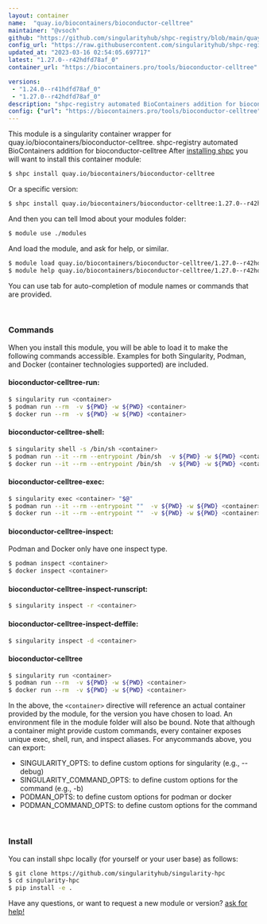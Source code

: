 ```yaml
---
layout: container
name:  "quay.io/biocontainers/bioconductor-celltree"
maintainer: "@vsoch"
github: "https://github.com/singularityhub/shpc-registry/blob/main/quay.io/biocontainers/bioconductor-celltree/container.yaml"
config_url: "https://raw.githubusercontent.com/singularityhub/shpc-registry/main/quay.io/biocontainers/bioconductor-celltree/container.yaml"
updated_at: "2023-03-16 02:54:05.697717"
latest: "1.27.0--r42hdfd78af_0"
container_url: "https://biocontainers.pro/tools/bioconductor-celltree"

versions:
 - "1.24.0--r41hdfd78af_0"
 - "1.27.0--r42hdfd78af_0"
description: "shpc-registry automated BioContainers addition for bioconductor-celltree"
config: {"url": "https://biocontainers.pro/tools/bioconductor-celltree", "maintainer": "@vsoch", "description": "shpc-registry automated BioContainers addition for bioconductor-celltree", "latest": {"1.27.0--r42hdfd78af_0": "sha256:c0eea47358204385e375a697f84b710e8bac68819a9272e41ddc10066ad4b521"}, "tags": {"1.24.0--r41hdfd78af_0": "sha256:21d453fb3e2a0d6ae475da095563a7054216865f9adc0d2ddd5a31814af313af", "1.27.0--r42hdfd78af_0": "sha256:c0eea47358204385e375a697f84b710e8bac68819a9272e41ddc10066ad4b521"}, "docker": "quay.io/biocontainers/bioconductor-celltree"}
---
```


This module is a singularity container wrapper for quay.io/biocontainers/bioconductor-celltree.
shpc-registry automated BioContainers addition for bioconductor-celltree
After [installing shpc](#install) you will want to install this container module:


```bash
$ shpc install quay.io/biocontainers/bioconductor-celltree
```

Or a specific version:

```bash
$ shpc install quay.io/biocontainers/bioconductor-celltree:1.27.0--r42hdfd78af_0
```

And then you can tell lmod about your modules folder:

```bash
$ module use ./modules
```

And load the module, and ask for help, or similar.

```bash
$ module load quay.io/biocontainers/bioconductor-celltree/1.27.0--r42hdfd78af_0
$ module help quay.io/biocontainers/bioconductor-celltree/1.27.0--r42hdfd78af_0
```

You can use tab for auto-completion of module names or commands that are provided.

<br>

### Commands

When you install this module, you will be able to load it to make the following commands accessible.
Examples for both Singularity, Podman, and Docker (container technologies supported) are included.

#### bioconductor-celltree-run:

```bash
$ singularity run <container>
$ podman run --rm  -v ${PWD} -w ${PWD} <container>
$ docker run --rm  -v ${PWD} -w ${PWD} <container>
```

#### bioconductor-celltree-shell:

```bash
$ singularity shell -s /bin/sh <container>
$ podman run --it --rm --entrypoint /bin/sh  -v ${PWD} -w ${PWD} <container>
$ docker run --it --rm --entrypoint /bin/sh  -v ${PWD} -w ${PWD} <container>
```

#### bioconductor-celltree-exec:

```bash
$ singularity exec <container> "$@"
$ podman run --it --rm --entrypoint ""  -v ${PWD} -w ${PWD} <container> "$@"
$ docker run --it --rm --entrypoint ""  -v ${PWD} -w ${PWD} <container> "$@"
```

#### bioconductor-celltree-inspect:

Podman and Docker only have one inspect type.

```bash
$ podman inspect <container>
$ docker inspect <container>
```

#### bioconductor-celltree-inspect-runscript:

```bash
$ singularity inspect -r <container>
```

#### bioconductor-celltree-inspect-deffile:

```bash
$ singularity inspect -d <container>
```



#### bioconductor-celltree

```bash
$ singularity run <container>
$ podman run --rm  -v ${PWD} -w ${PWD} <container>
$ docker run --rm  -v ${PWD} -w ${PWD} <container>
```


In the above, the `<container>` directive will reference an actual container provided
by the module, for the version you have chosen to load. An environment file in the
module folder will also be bound. Note that although a container
might provide custom commands, every container exposes unique exec, shell, run, and
inspect aliases. For anycommands above, you can export:

 - SINGULARITY_OPTS: to define custom options for singularity (e.g., --debug)
 - SINGULARITY_COMMAND_OPTS: to define custom options for the command (e.g., -b)
 - PODMAN_OPTS: to define custom options for podman or docker
 - PODMAN_COMMAND_OPTS: to define custom options for the command

<br>

### Install

You can install shpc locally (for yourself or your user base) as follows:

```bash
$ git clone https://github.com/singularityhub/singularity-hpc
$ cd singularity-hpc
$ pip install -e .
```

Have any questions, or want to request a new module or version? [ask for help!](https://github.com/singularityhub/singularity-hpc/issues)